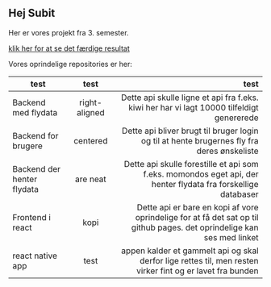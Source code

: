 ## Hej Subit  

Her er vores projekt fra 3. semester.

[klik her for at se det færdige resultat](https://rasmuslynge.github.io/deploy_Flight/)

Vores oprindelige repositories er her: 

| test | test | test |
| ------------- |:-------------:|--------:|
| Backend med flydata | right-aligned | Dette api skulle ligne et api fra f.eks. kiwi her har vi lagt 10000 tilfeldigt genererede |
| Backend for brugere| centered      | Dette api bliver brugt til bruger login og til at hente brugernes fly fra deres ønskeliste | 
| Backend der henter flydata | are neat      | Dette api skulle forestille et api som f.eks. momondos eget api, der henter flydata fra forskellige databaser |
| Frontend i react | kopi | Dette api er bare en kopi af vore oprindelige for at få det sat op til github pages. det oprindelige kan ses med linket |
| react native app | test | appen kalder et gammelt api og skal derfor lige rettes til, men resten virker fint og er lavet fra bunden |

